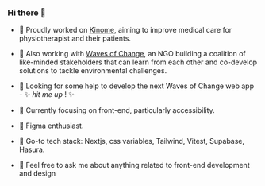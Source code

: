 ### Hi there 👋

- 🧠 Proudly worked on [Kinome](https://www.kinome-app.com/), aiming to improve medical care for physiotherapist and their patients.

- 🌊 Also working with [Waves of Change](https://www.wavesofchange.earth/), an NGO building a coalition of like-minded stakeholders that can learn from each other and co-develop solutions to tackle environmental challenges.

- 🤔 Looking for some help to develop the next Waves of Change web app - ✨ _hit me up_ ! ✨

- 🌱 Currently focusing on front-end, particularly accessibility.

- 🎨 Figma enthusiast.

- 🚀 Go-to tech stack: Nextjs, css variables, Tailwind, Vitest, Supabase, Hasura.

- 💬 Feel free to ask me about anything related to front-end development and design
